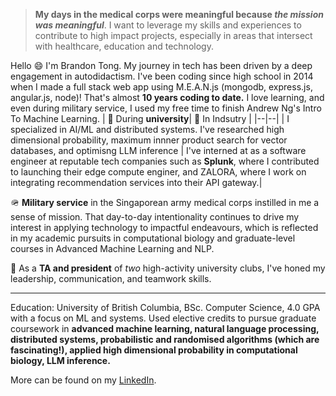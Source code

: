 
> **My days in the medical corps were meaningful because *the mission was meaningful***. I want to leverage my skills and experiences to contribute to high impact projects, especially in areas that intersect with healthcare, education and technology. 

Hello :smile: I'm Brandon Tong. My journey in tech has been driven by a deep engagement in autodidactism. I've been coding since high school in 2014 when I made a full stack web app using M.E.A.N.js (mongodb, express.js, angular.js, node)! That's almost **10 years coding to date.** I love learning, and even during military service, I used my free time to finish Andrew Ng's Intro To Machine Learning.
| :microscope: During **university**| :crystal_ball: In Indsutry |
|--|--|
| I specialized in AI/ML and distributed systems. I've researched high dimensional probability, maximum innner product search for vector databases, and optimisng LLM inference | I've interned at as a software engineer at reputable tech companies such as **Splunk**, where I contributed to launching their edge compute enginer, and ZALORA, where I work on integrating recommendation services into their API gateway.|

:military_helmet: **Military service** in the Singaporean army medical corps instilled in me a sense of mission. That day-to-day intentionality continues to drive my interest in applying technology to impactful endeavours, which is reflected in my academic pursuits in computational biology and graduate-level courses in Advanced Machine Learning and NLP.

:man_dancing: As a **TA and president** of _two_ high-activity university clubs, I've honed my leadership, communication, and teamwork skills.

---

Education: University of British Columbia, BSc. Computer Science, 4.0 GPA with a focus on ML and systems. Used elective credits to pursue graduate coursework in **advanced machine learning, natural language processing, distributed systems, probabilistic and randomised algorithms (which are fascinating!), applied high dimensional probability in computational biology, LLM inference.**

More can be found on my [LinkedIn](https://www.linkedin.com/in/brandon-tong-875bba88/).
